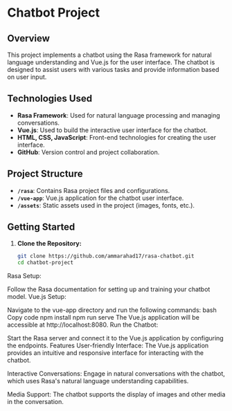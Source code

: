 # Chatbot Project

## Overview

This project implements a chatbot using the Rasa framework for natural language understanding and Vue.js for the user interface. The chatbot is designed to assist users with various tasks and provide information based on user input.

## Technologies Used

- **Rasa Framework**: Used for natural language processing and managing conversations.
- **Vue.js**: Used to build the interactive user interface for the chatbot.
- **HTML, CSS, JavaScript**: Front-end technologies for creating the user interface.
- **GitHub**: Version control and project collaboration.

## Project Structure

- **`/rasa`**: Contains Rasa project files and configurations.
- **`/vue-app`**: Vue.js application for the chatbot user interface.
- **`/assets`**: Static assets used in the project (images, fonts, etc.).

## Getting Started

1. **Clone the Repository:**
   ```bash
   git clone https://github.com/ammarahad17/rasa-chatbot.git
   cd chatbot-project
Rasa Setup:

Follow the Rasa documentation for setting up and training your chatbot model.
Vue.js Setup:

Navigate to the vue-app directory and run the following commands:
bash
Copy code
npm install
npm run serve
The Vue.js application will be accessible at http://localhost:8080.
Run the Chatbot:

Start the Rasa server and connect it to the Vue.js application by configuring the endpoints.
Features
User-friendly Interface: The Vue.js application provides an intuitive and responsive interface for interacting with the chatbot.

Interactive Conversations: Engage in natural conversations with the chatbot, which uses Rasa's natural language understanding capabilities.

Media Support: The chatbot supports the display of images and other media in the conversation.

